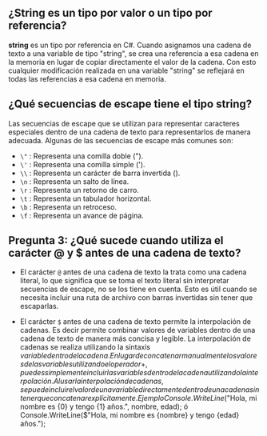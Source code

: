 
## ¿String es un tipo por valor o un tipo por referencia?

**string** es un tipo por referencia en C#. Cuando asignamos una cadena de texto a una variable de tipo "string", se crea una referencia a esa cadena en 
la memoria en lugar de copiar directamente el valor de la cadena. Con esto cualquier modificación realizada en una variable "string" se reflejará
en todas las referencias a esa cadena en memoria.

## ¿Qué secuencias de escape tiene el tipo string?

Las secuencias de escape que se utilizan para representar caracteres especiales dentro de una cadena de texto para representarlos de manera adecuada.
Algunas de las secuencias de escape más comunes son:

* `\"` : Representa una comilla doble (").
* `\'` : Representa una comilla simple (').
* `\\` : Representa un carácter de barra invertida (\).
* `\n` : Representa un salto de línea.
* `\r` : Representa un retorno de carro.
* `\t` : Representa un tabulador horizontal.
* `\b` : Representa un retroceso.
* `\f` : Representa un avance de página.

## Pregunta 3: ¿Qué sucede cuando utiliza el carácter @ y $ antes de una cadena de texto?

- El carácter `@` antes de una cadena de texto la trata como una cadena literal, lo que significa que se toma el texto literal sin interpretar secuencias 
de escape, no se los tiene en cuenta. Esto es útil cuando se necesita incluir una ruta de archivo con barras invertidas sin tener que escaparlas.

- El carácter `$` antes de una cadena de texto permite la interpolación de cadenas. Es decir permite combinar valores de variables dentro de una cadena 
de texto de manera más concisa y legible.
La interpolación de cadenas se realiza utilizando la sintaxis ${variable} dentro de la cadena. En lugar de concatenar manualmente los valores de las
variables utilizando el operador +, puedes simplemente incluir las variables dentro de la cadena utilizando la interpolación.
Al usar la interpolación de cadenas, se puede incluir el valor de una variable directamente dentro de una cadena sin tener que concatenar explícitamente.
Ejemplo Console.WriteLine($"Hola, mi nombre es {0} y tengo {1} años.", nombre, edad);
ó Console.WriteLine($"Hola, mi nombre es {nombre} y tengo {edad} años.");

